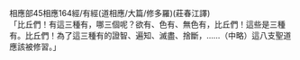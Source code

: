 相應部45相應164經/有經(道相應/大篇/修多羅)(莊春江譯)  
「比丘們！有這三種有，哪三個呢？欲有、色有、無色有，比丘們！這些是三種有。比丘們！為了這三種有的證智、遍知、滅盡、捨斷，……（中略）這八支聖道應該被修習。」  
  
  
